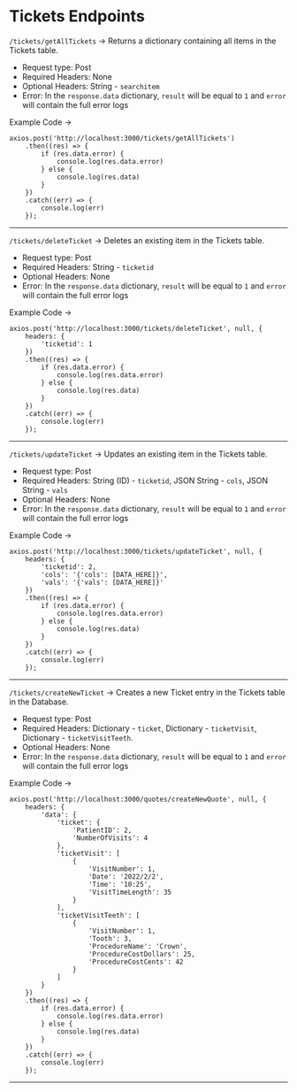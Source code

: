 # Tickets Endpoints


`/tickets/getAllTickets` -> Returns a dictionary containing all items in the Tickets table.

- Request type: Post
- Required Headers: None
- Optional Headers: String - `searchitem`
- Error: In the `response.data` dictionary, `result` will be equal to `1` and `error` will contain the full error logs

Example Code -> 
```
axios.post('http://localhost:3000/tickets/getAllTickets')
    .then((res) => {
        if (res.data.error) {
            console.log(res.data.error)
        } else {
            console.log(res.data)
        }
    })
    .catch((err) => {
        console.log(err)
    });
```

----

`/tickets/deleteTicket` -> Deletes an existing item in the Tickets table.

- Request type: Post
- Required Headers: String - `ticketid`
- Optional Headers: None
- Error: In the `response.data` dictionary, `result` will be equal to `1` and `error` will contain the full error logs

Example Code -> 
```
axios.post('http://localhost:3000/tickets/deleteTicket', null, {
    headers: {
        'ticketid': 1
    })
    .then((res) => {
        if (res.data.error) {
            console.log(res.data.error)
        } else {
            console.log(res.data)
        }
    })
    .catch((err) => {
        console.log(err)
    });
```

----

`/tickets/updateTicket` -> Updates an existing item in the Tickets table.

- Request type: Post
- Required Headers: String (ID) - `ticketid`, JSON String - `cols`, JSON String - `vals`
- Optional Headers: None
- Error: In the `response.data` dictionary, `result` will be equal to `1` and `error` will contain the full error logs

Example Code -> 
```
axios.post('http://localhost:3000/tickets/updateTicket', null, {
    headers: {
        'ticketid': 2,
        'cols': '{'cols': [DATA_HERE]}',
        'vals': '{'vals': [DATA_HERE]}'
    })
    .then((res) => {
        if (res.data.error) {
            console.log(res.data.error)
        } else {
            console.log(res.data)
        }
    })
    .catch((err) => {
        console.log(err)
    });
```

----


`/tickets/createNewTicket` -> Creates a new Ticket entry in the Tickets table in the Database.

- Request type: Post
- Required Headers: Dictionary - `ticket`, Dictionary - `ticketVisit`, Dictionary - `ticketVisitTeeth`.
- Optional Headers: None
- Error: In the `response.data` dictionary, `result` will be equal to `1` and `error` will contain the full error logs

Example Code -> 
```
axios.post('http://localhost:3000/quotes/createNewQuote', null, {
    headers: {
        'data': {
            'ticket': {
                'PatientID': 2,
                'NumberOfVisits': 4
            },
            'ticketVisit': [
                {
                    'VisitNumber': 1,
                    'Date': '2022/2/2',
                    'Time': '10:25',
                    'VisitTimeLength': 35
                }
            ],
            'ticketVisitTeeth': [
                {
                    'VisitNumber': 1,
                    'Tooth': 3,
                    'ProcedureName': 'Crown',
                    'ProcedureCostDollars': 25,
                    'ProcedureCostCents': 42
                }
            ]
        }
    })
    .then((res) => {
        if (res.data.error) {
            console.log(res.data.error)
        } else {
            console.log(res.data)
        }
    })
    .catch((err) => {
        console.log(err)
    });
```

----